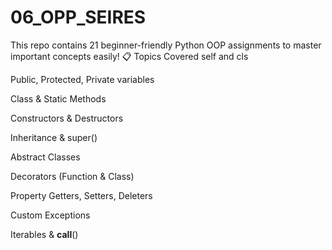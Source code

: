 # 06_OPP_SEIRES
This repo contains 21 beginner-friendly Python OOP assignments to master important concepts easily!
📋 Topics Covered
self and cls

Public, Protected, Private variables

Class & Static Methods

Constructors & Destructors

Inheritance & super()

Abstract Classes

Decorators (Function & Class)

Property Getters, Setters, Deleters

Custom Exceptions

Iterables & __call__()
